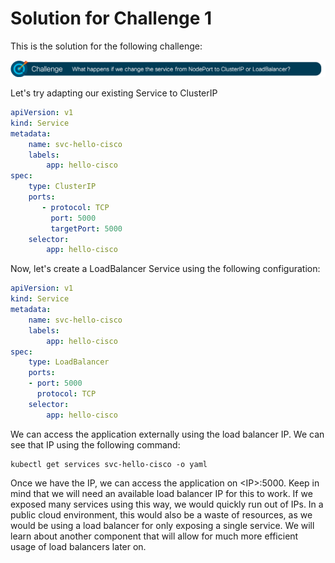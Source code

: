 # Solution for Challenge 1

This is the solution for the following challenge:

![Challenge 1](../../img/challenge1.png?raw=true "Challenge 1")

Let's try adapting our existing Service to ClusterIP




```yaml
apiVersion: v1
kind: Service
metadata:
    name: svc-hello-cisco
    labels:
        app: hello-cisco
spec:
    type: ClusterIP
    ports:
       - protocol: TCP
         port: 5000
         targetPort: 5000
    selector:
        app: hello-cisco
```

Now, let's create a LoadBalancer Service using the following configuration:

```yaml
apiVersion: v1
kind: Service
metadata:
    name: svc-hello-cisco
    labels:
        app: hello-cisco
spec:
    type: LoadBalancer
    ports:
    - port: 5000
      protocol: TCP
    selector:
        app: hello-cisco
```

We can access the application externally using the load balancer IP. We can see that IP using the following command:

```
kubectl get services svc-hello-cisco -o yaml
```

Once we have the IP, we can access the application on &lt;IP&gt;:5000. Keep in mind that we will need an available load balancer IP for this to work. If we exposed many services using this way, we would quickly run out of IPs. In a public cloud environment, this would also be a waste of resources, as we would be using a load balancer for only exposing a single service. We will learn about another component that will allow for much more efficient usage of load balancers later on.
